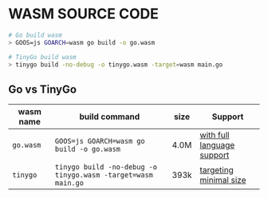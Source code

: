 # WASM SOURCE CODE

```bash
# Go build wasm
> GOOS=js GOARCH=wasm go build -o go.wasm

# TinyGo build wasm
> tinygo build -no-debug -o tinygo.wasm -target=wasm main.go
```

## Go vs TinyGo

| wasm name | build command | size | Support |
| -- | --  | -- | -- |
| `go.wasm` | `GOOS=js GOARCH=wasm go build -o go.wasm` | 4.0M | [with full language support](https://github.com/golang/go/wiki/WebAssembly#getting-started) |
| `tinygo` | `tinygo build -no-debug -o tinygo.wasm -target=wasm main.go` | 393k | [targeting minimal size](https://tinygo.org/docs/reference/lang-support/stdlib/) |

